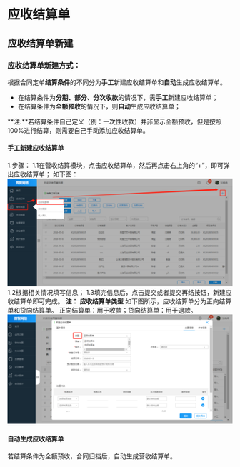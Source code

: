 # 应收结算单
## 应收结算单新建
### 应收结算单新建方式：

根据合同定单**结算条件**的不同分为**手工**新建应收结算单和**自动**生成应收结算单。 
* 在结算条件为**分期、部分、分次收款**的情况下，需**手工**新建应收结算单；
* 在结算条件为**全额预收**的情况下，则**自动**生成应收结算单；

**注:**若结算条件自己定义（例：一次性收款）并非显示全额预收，但是按照100%进行结算，则需要自己手动添加应收结算单。

#### 手工新建应收结算单

1.步骤：
1.1在营收结算模块，点击应收结算单，然后再点击右上角的“+”，即可弹出应收结算单；
如下图：
![](/assets/1.jpg)
1.2根据相关情况填写信息；
1.3填完信息后，点击提交或者提交再结按钮，新建应收结算单即可完成。
**注：**
**应收结算单类型**
如下图所示，应收结算单分为正向结算单和贷向结算单。
正向结算单：用于收款；贷向结算单：用于退款。
![](/assets/2.jpg)
#### 自动生成应收结算单
若结算条件为全额预收，合同归档后，自动生成营收结算单。